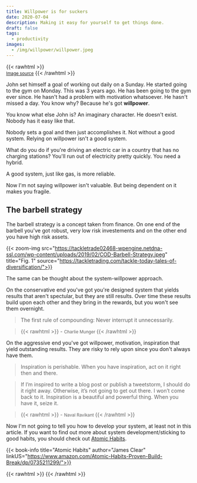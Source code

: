 ```yaml
---
title: Willpower is for suckers
date: 2020-07-04
description: Making it easy for yourself to get things done.
draft: false
tags:
  - productivity
images:
  - /img/willpower/willpower.jpeg
---
```

{{< rawhtml >}}<br> <small> <a href="http://www.dumpaday.com/" target="_blank">Image source</a></small> {{< /rawhtml >}}

John set himself a goal of working out daily on a Sunday. He started going to the gym on Monday. This was 3 years ago. He has been going to the gym ever since. He hasn't had a problem with motivation whatsoever. He hasn't missed a day. You know why? Because he's got **willpower**.

You know what else John is? An imaginary character. He doesn't exist. Nobody has it easy like that.

Nobody sets a goal and then just accomplishes it. Not without a good system. Relying on willpower isn't a good system.

What do you do if you're driving an electric car in a country that has no charging stations? You'll run out of electricity pretty quickly. You need a hybrid.

A good system, just like gas, is more reliable.

Now I'm not saying willpower isn't valuable. But being dependent on it makes you fragile.

## The barbell strategy

The barbell strategy is a concept taken from finance. On one end of the barbell you've got robust, very low risk investements and on the other end you have high risk assets.


{{< zoom-img src="https://tackletrade02468-wpengine.netdna-ssl.com/wp-content/uploads/2019/02/COD-Barbell-Strategy.jpeg" title="Fig. 1" source="https://tackletrading.com/tackle-today-tales-of-diversification/">}}

The same can be thought about the system-willpower approach. 

On the conservative end you've got you're designed system that yields results that aren't spectular, but they are still results. Over time these results build upon each other and they bring in the rewards, but you won't see them overnight. 

> The first rule of compounding: Never interrupt it unnecessarily.

>{{< rawhtml >}} - <small> Charlie Munger </small>{{< /rawhtml >}} 

On the aggressive end you've got willpower, motivation, inspiration that yield outstanding results. They are risky to rely upon since you don't always have them.

> Inspiration is perishable. When you have inspiration, act on it right then and there.

>If I’m inspired to write a blog post or publish a tweetstorm, I should do it right away. Otherwise, it’s not going to get out there. I won’t come back to it. Inspiration is a beautiful and powerful thing. When you have it, seize it.

>{{< rawhtml >}} - <small> Naval Ravikant </small>{{< /rawhtml >}}

Now I'm not going to tell you how to develop your system, at least not in this article. If you want to find out more about system development/sticking to good habits, you should check out [Atomic Habits](#BuyTheBook).


{{< book-info title="Atomic Habits" author="James Clear" linkUS="https://www.amazon.com/Atomic-Habits-Proven-Build-Break/dp/0735211299/">}}

{{< rawhtml >}} <script async data-uid="3edf7936dd" src="https://colossal-author-2815.ck.page/3edf7936dd/index.js"></script> {{< /rawhtml >}}